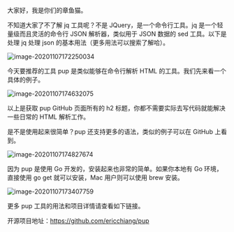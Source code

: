 大家好，我是你们的章鱼猫。

不知道大家了不了解 jq 工具呢？不是 JQuery，是一个命令行工具。jq 是一个轻量级而且灵活的命令行 JSON 解析器，类似用于 JSON 数据的 sed 工具。以下是处理 jq 处理 json 的基本用法（更多用法可以搜索了解哈）。

![image-20201107172250034](https://7465-test-3c9b5e-books-1301492295.tcb.qcloud.la/mac_github_images/compress_image-20201107172250034.png)

今天要推荐的工具 pup 是类似能够在命令行解析 HTML 的工具。我们先来看一个具体的例子。

![image-20201107174632075](https://7465-test-3c9b5e-books-1301492295.tcb.qcloud.la/mac_github_images/compress_image-20201107174632075.png)

以上是获取 pup GitHub 页面所有的 h2 标题，你都不需要实际去写代码就能解决一些日常的 HTML 解析工作。

是不是使用起来很简单？pup 还支持更多的语法，类似的例子可以在 GitHub 上看到。

![image-20201107174827674](https://7465-test-3c9b5e-books-1301492295.tcb.qcloud.la/mac_github_images/compress_image-20201107174827674.png)

因为 pup 是使用 Go 开发的，安装起来也非常的简单。如果你本地有 Go 环境，直接使用 go get 就可以安装，Mac 用户则可以使用 brew 安装。

![image-20201107173407759](https://7465-test-3c9b5e-books-1301492295.tcb.qcloud.la/mac_github_images/compress_image-20201107173407759.png)

更多 pup 工具的用法和项目详情请查看如下链接。

开源项目地址：https://github.com/ericchiang/pup
